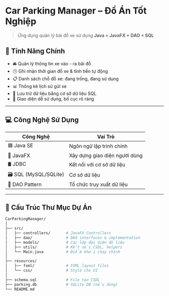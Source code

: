 # Car Parking Manager – Đồ Án Tốt Nghiệp 

> Ứng dụng quản lý bãi đỗ xe sử dụng **Java + JavaFX + DAO + SQL**


## 🔧 Tính Năng Chính

- 🚘 Quản lý thông tin xe vào - ra bãi đỗ
- 🕒 Ghi nhận thời gian đỗ xe & tính tiền tự động
- 📋 Danh sách chỗ đỗ xe: đang trống, đang sử dụng
- 📊 Thống kê lịch sử gửi xe
- 💾 Lưu trữ dữ liệu bằng cơ sở dữ liệu SQL
- 🧼 Giao diện dễ sử dụng, bố cục rõ ràng

---

## 💻 Công Nghệ Sử Dụng

| Công Nghệ      | Vai Trò                         |
|----------------|---------------------------------|
| 🟦 Java SE     | Ngôn ngữ lập trình chính        |
| 🎨 JavaFX      | Xây dựng giao diện người dùng   |
| 🛢️ JDBC       | Kết nối với cơ sở dữ liệu       |
| 🗃️ SQL (MySQL/SQLite) | Cơ sở dữ liệu            |
| 📁 DAO Pattern | Tổ chức truy xuất dữ liệu       |

---

## 📂 Cấu Trúc Thư Mục Dự Án

```bash
CarParkingManager/
│
├── src/
│   ├── controllers/       # JavaFX Controllers
│   ├── dao/               # DAO interfaces & implementation
│   ├── models/            # Các lớp đại diện dữ liệu
│   ├── utils/             # Kết nối CSDL, helpers
│   └── Main.java          # Điểm khởi chạy chính
│
├── resources/
│   ├── fxml/              # FXML layout files
│   └── css/               # Style cho UI
│
├── schema.sql             # File tạo CSDL
├── parking.db             # SQLite DB (nếu dùng)
└── README.md
